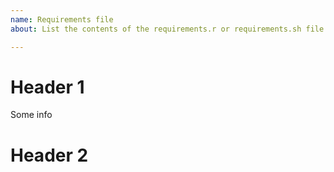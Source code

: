 ```yaml
---
name: Requirements file
about: List the contents of the requirements.r or requirements.sh file.

---
```


# Header 1

Some info

# Header 2
